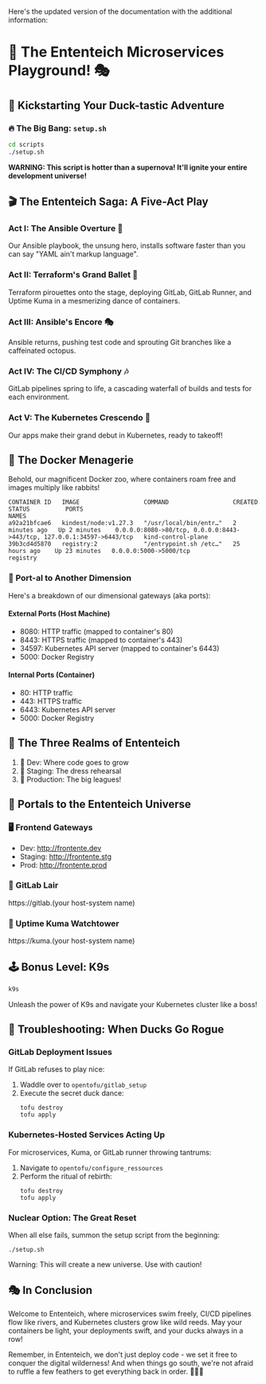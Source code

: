 Here's the updated version of the documentation with the additional information:

# 🦆 The Ententeich Microservices Playground! 🎭

## 🚀 Kickstarting Your Duck-tastic Adventure

### 🔥 The Big Bang: `setup.sh`

```bash
cd scripts
./setup.sh
```

**WARNING: This script is hotter than a supernova! It'll ignite your entire development universe!**

## 🎬 The Ententeich Saga: A Five-Act Play

### Act I: The Ansible Overture 🎼
Our Ansible playbook, the unsung hero, installs software faster than you can say "YAML ain't markup language".

### Act II: Terraform's Grand Ballet 💃
Terraform pirouettes onto the stage, deploying GitLab, GitLab Runner, and Uptime Kuma in a mesmerizing dance of containers.

### Act III: Ansible's Encore 🎭
Ansible returns, pushing test code and sprouting Git branches like a caffeinated octopus.

### Act IV: The CI/CD Symphony 🎶
GitLab pipelines spring to life, a cascading waterfall of builds and tests for each environment.

### Act V: The Kubernetes Crescendo 🌟
Our apps make their grand debut in Kubernetes, ready to takeoff!

## 🐳 The Docker Menagerie

Behold, our magnificent Docker zoo, where containers roam free and images multiply like rabbits!

```
CONTAINER ID   IMAGE                  COMMAND                  CREATED         STATUS          PORTS                                                                    NAMES
a92a21bfcae6   kindest/node:v1.27.3   "/usr/local/bin/entr…"   2 minutes ago   Up 2 minutes    0.0.0.0:8080->80/tcp, 0.0.0.0:8443->443/tcp, 127.0.0.1:34597->6443/tcp   kind-control-plane
39b3cd4d5870   registry:2             "/entrypoint.sh /etc…"   25 hours ago    Up 23 minutes   0.0.0.0:5000->5000/tcp                                                   registry
```

### 🚢 Port-al to Another Dimension

Here's a breakdown of our dimensional gateways (aka ports):

#### External Ports (Host Machine)
- 8080: HTTP traffic (mapped to container's 80)
- 8443: HTTPS traffic (mapped to container's 443)
- 34597: Kubernetes API server (mapped to container's 6443)
- 5000: Docker Registry

#### Internal Ports (Container)
- 80: HTTP traffic
- 443: HTTPS traffic
- 6443: Kubernetes API server
- 5000: Docker Registry

## 🎨 The Three Realms of Ententeich

1. 🌱 Dev: Where code goes to grow
2. 🌼 Staging: The dress rehearsal
3. 🌳 Production: The big leagues!

## 🔗 Portals to the Ententeich Universe

### 🖥️ Frontend Gateways
- Dev: http://frontente.dev
- Staging: http://frontente.stg
- Prod: http://frontente.prod

### 🦊 GitLab Lair
https://gitlab.(your host-system name)

### 👀 Uptime Kuma Watchtower
https://kuma.(your host-system name)

## 🕹️ Bonus Level: K9s

```bash
k9s
```
Unleash the power of K9s and navigate your Kubernetes cluster like a boss!

## 🚨 Troubleshooting: When Ducks Go Rogue

### GitLab Deployment Issues
If GitLab refuses to play nice:
1. Waddle over to `opentofu/gitlab_setup`
2. Execute the secret duck dance:
   ```
   tofu destroy
   tofu apply
   ```

### Kubernetes-Hosted Services Acting Up
For microservices, Kuma, or GitLab runner throwing tantrums:
1. Navigate to `opentofu/configure_ressources`
2. Perform the ritual of rebirth:
   ```
   tofu destroy
   tofu apply
   ```

### Nuclear Option: The Great Reset
When all else fails, summon the setup script from the beginning:
```
./setup.sh
```
Warning: This will create a new universe. Use with caution!

## 🎭 In Conclusion

Welcome to Ententeich, where microservices swim freely, CI/CD pipelines flow like rivers, and Kubernetes clusters grow like wild reeds. May your containers be light, your deployments swift, and your ducks always in a row!

Remember, in Ententeich, we don't just deploy code - we set it free to conquer the digital wilderness! And when things go south, we're not afraid to ruffle a few feathers to get everything back in order. 🦆🚀🌈
